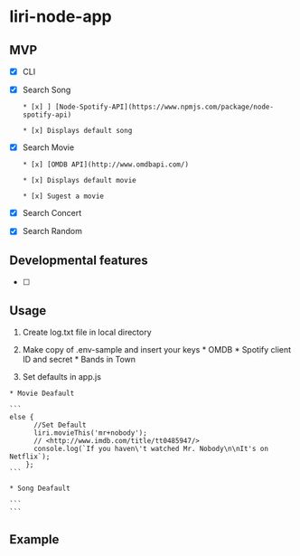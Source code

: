 # liri-node-app



## MVP

* [x] CLI

* [x] Search Song

      * [x] ] [Node-Spotify-API](https://www.npmjs.com/package/node-spotify-api)

      * [x] Displays default song 
      
* [x] Search Movie

      * [x] [OMDB API](http://www.omdbapi.com/)

      * [x] Displays default movie

      * [x] Sugest a movie

* [x] Search Concert

* [x] Search Random

## Developmental features
* [ ] 

## Usage

  1. Create log.txt file in local directory

  2. Make copy of .env-sample  and insert your keys
    * OMDB 
    * Spotify client ID and secret
    * Bands in Town
  
  3. Set defaults in app.js

    * Movie Deafault 

    ```
    else {
          //Set Default
          liri.movieThis('mr+nobody');
          // <http://www.imdb.com/title/tt0485947/>
          console.log(`If you haven\'t watched Mr. Nobody\n\nIt's on Netflix`);
        };
    ```

    * Song Deafault

    ```
    ```

## Example

